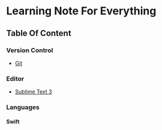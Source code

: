 # Learning Note For Everything

## Table Of Content

### Version Control

- [Git](Git/Git.md)

### Editor

- [Sublime Text 3](Editor/Sublime_Text_3.md)

### Languages

#### Swift